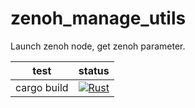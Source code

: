 # zenoh_manage_utils
Launch zenoh node, get zenoh parameter.

|test|status|
|:--:|:--:|
|cargo build|[![Rust](https://github.com/PureRustRobot/zenoh_manage_utils/actions/workflows/rust.yml/badge.svg)](https://github.com/PureRustRobot/zenoh_manage_utils/actions/workflows/rust.yml)|
